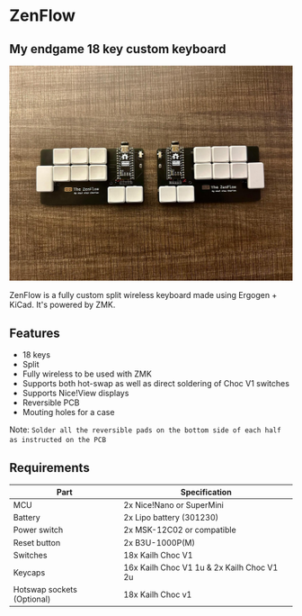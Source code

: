 # ZenFlow
## My endgame 18 key custom keyboard 
![Photo](images/zenFlow.jpg)


ZenFlow is a fully custom split wireless keyboard made using Ergogen + KiCad. It's powered by ZMK.
## Features

- 18 keys
- Split
- Fully wireless to be used with ZMK
- Supports both hot-swap as well as direct soldering of Choc V1 switches
- Supports Nice!View displays
- Reversible PCB
- Mouting holes for a case

Note: `Solder all the reversible pads on the bottom side of each half as instructed on the PCB` 

## Requirements
| Part | Specification |
| ------ | ------ |
| MCU | 2x Nice!Nano or SuperMini |
| Battery | 2x Lipo battery (301230)|
| Power switch | 2x MSK-12C02 or compatible |
| Reset button | 2x B3U-1000P(M) |
| Switches | 18x Kailh Choc V1 |
| Keycaps | 16x Kailh Choc V1 1u & 2x Kailh Choc V1 2u |
| Hotswap sockets (Optional) | 18x Kailh Choc v1 |

